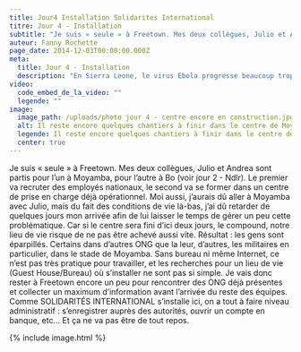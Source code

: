 ```yaml
---
title: Jour4 Installation Solidarites International
titre: Jour 4 - Installation
subtitle: "Je suis « seule » à Freetown. Mes deux collègues, Julio et Andrea, sont partis pour l’un à Moyamba, pour l’autre à Bo..."
auteur: Fanny Rochette
page_date: 2014-12-03T00:00:00.000Z
meta:
  title: Jour 4 - Installation
  description: "En Sierra Leone, le virus Ebola progresse beaucoup trop vite..."
video:
  code_embed_de_la_video: ""
  legende: ""
image:
  image_path: /uploads/photo jour 4 - centre encore en construction.jpg
  alt: Il reste encore quelques chantiers à finir dans le centre de Moyamba
  legende: Il reste encore quelques chantiers à finir dans le centre de Moyamba
  center: true
---
```

Je suis &laquo; seule &raquo; &agrave; Freetown. Mes deux coll&egrave;gues, Julio et Andrea  sont partis pour l’un &agrave; Moyamba, pour l’autre &agrave; Bo (voir jour 2 - Ndlr). Le premier va recruter des employ&eacute;s nationaux, le second va se former dans un centre de prise en charge d&eacute;j&agrave; op&eacute;rationnel. Moi aussi, j’aurais d&ucirc; aller &agrave; Moyamba avec Julio, mais du fait des conditions de vie l&agrave;-bas, j’ai d&ucirc; retarder de quelques jours mon arriv&eacute;e afin de lui laisser le temps de g&eacute;rer un peu cette probl&eacute;matique. Car si le centre sera fini d’ici deux jours, le compound, notre lieu de vie risque de ne pas &ecirc;tre achev&eacute; aussi vite. R&eacute;sultat : les gens sont &eacute;parpill&eacute;s. Certains dans d’autres ONG que la leur, d’autres, les militaires en particulier, dans le stade de Moyamba. Sans bureau ni m&ecirc;me Internet, ce n’est pas tr&egrave;s pratique pour travailler, et les recherches pour un lieu de vie (Guest House/Bureau) o&ugrave; s’installer ne sont pas si simple. Je vais donc rester &agrave; Freetown encore un peu pour rencontrer des ONG d&eacute;j&agrave; pr&eacute;sentes et collecter un maximum d’information avant l’arriv&eacute;e du reste des &eacute;quipes. Comme SOLIDARIT&Eacute;S INTERNATIONAL s’installe ici, on a tout &agrave; faire niveau administratif : s’enregistrer aupr&egrave;s des autorit&eacute;s, ouvrir un compte en banque, etc… Et &ccedil;a ne va pas &ecirc;tre de tout repos. 

{% include image.html %}